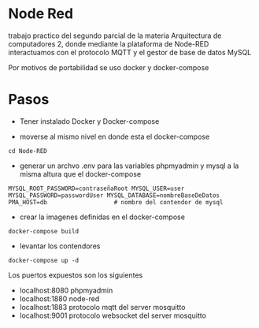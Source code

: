 # Node Red

trabajo practico del segundo parcial de la materia Arquitectura de computadores 2, donde mediante la
plataforma de Node-RED interactuamos con el protocolo MQTT y el gestor de base de datos MySQL

Por motivos de portabilidad se uso docker y docker-compose

# Pasos

- Tener instalado Docker y Docker-compose

- moverse al mismo nivel en donde esta el docker-compose

`cd Node-RED`

- generar un archvo .env para las variables phpmyadmin y mysql a la misma altura que el docker-compose

`
MYSQL_ROOT_PASSWORD=contraseñaRoot
MYSQL_USER=user
MYSQL_PASSWORD=passwordUser
MYSQL_DATABASE=nombreBaseDeDatos
PMA_HOST=db                   # nombre del contendor de mysql
`


- crear la imagenes definidas en el docker-compose

`docker-compose build`

- levantar los contendores

`docker-compose up -d`

Los puertos expuestos son los siguientes

- localhost:8080  phpmyadmin
- localhost:1880  node-red
- localhost:1883  protocolo mqtt del server mosquitto
- localhost:9001  protocolo websocket del server mosquitto
